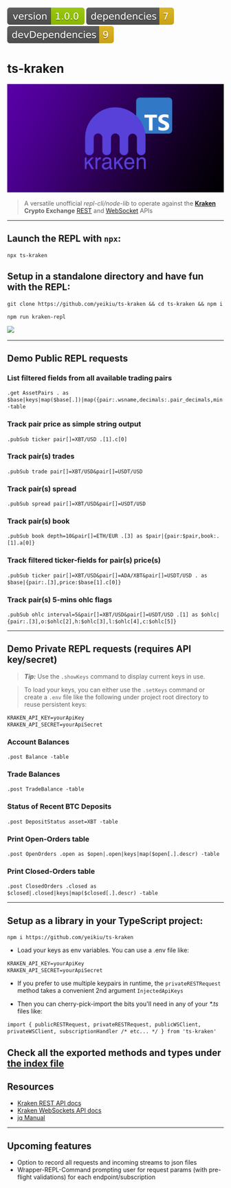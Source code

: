 <img src=".ci_badges/npm-version-badge.svg" /> <img src=".ci_badges/npm-dependencies-badge.svg" /> <img src=".ci_badges/npm-devdependencies-badge.svg" />

# ts-kraken

<img src=".github/ts_kraken_logo.png" width="640px" />

> A versatile unofficial _repl-cli/node-lib_ to operate against the **[Kraken](https://kraken.com) Crypto Exchange** [REST](https://docs.kraken.com/rest/) and [WebSocket](https://docs.kraken.com/websockets/) APIs
---

## Launch the REPL with `npx`:

````
npx ts-kraken
````


## Setup in a standalone directory and have fun with the REPL:

````
git clone https://github.com/yeikiu/ts-kraken && cd ts-kraken && npm i
````

````
npm run kraken-repl
````

<img src=".github/ts_kraken_demo.gif" />

---


## Demo Public REPL requests

### List filtered fields from all available trading pairs
````
.get AssetPairs . as $base|keys|map($base[.])|map({pair:.wsname,decimals:.pair_decimals,min:.ordermin}) -table
````

### Track pair price as simple string output
````
.pubSub ticker pair[]=XBT/USD .[1].c[0]
````

### Track pair(s) trades
````
.pubSub trade pair[]=XBT/USD&pair[]=USDT/USD
````

### Track pair(s) spread
````
.pubSub spread pair[]=XBT/USD&pair[]=USDT/USD
````

### Track pair(s) book
````
.pubSub book depth=10&pair[]=ETH/EUR .[3] as $pair|{pair:$pair,book:.[1].a[0]}
````

### Track filtered ticker-fields for pair(s) price(s)
````
.pubSub ticker pair[]=XBT/USD&pair[]=ADA/XBT&pair[]=USDT/USD . as $base|{pair:.[3],price:$base[1].c[0]}
````

### Track pair(s) 5-mins ohlc flags
````
.pubSub ohlc interval=5&pair[]=XBT/USD&pair[]=USDT/USD .[1] as $ohlc|{pair:.[3],o:$ohlc[2],h:$ohlc[3],l:$ohlc[4],c:$ohlc[5]}
````
---


## Demo Private REPL requests (requires API key/secret)

> _**Tip:**_ Use the `.showKeys` command to display current keys in use.

> To load your keys, you can either use the `.setKeys` command or create a `.env` file like the following under project root directory to reuse persistent keys:

````
KRAKEN_API_KEY=yourApiKey
KRAKEN_API_SECRET=yourApiSecret
````

### Account Balances
````
.post Balance -table
````

### Trade Balances
````
.post TradeBalance -table
````

### Status of Recent BTC Deposits
````
.post DepositStatus asset=XBT -table
````

### Print Open-Orders table
````
.post OpenOrders .open as $open|.open|keys|map($open[.].descr) -table
````

### Print Closed-Orders table
````
.post ClosedOrders .closed as $closed|.closed|keys|map($closed[.].descr) -table
````
---


## Setup as a library in your TypeScript project:

````
npm i https://github.com/yeikiu/ts-kraken
````

- Load your keys as env variables. You can use a .env file like:
````
KRAKEN_API_KEY=yourApiKey
KRAKEN_API_SECRET=yourApiSecret
````

- If you prefer to use multiple keypairs in runtime, the `privateRESTRequest` method takes a convenient 2nd argument `InjectedApiKeys`

- Then you can cherry-pick-import the bits you'll need in any of your _*.ts_ files like:

````
import { publicRESTRequest, privateRESTRequest, publicWSClient, privateWSClient, subscriptionHandler /* etc... */ } from 'ts-kraken'
````

Check all the exported methods and types under [the index file](https://github.com/yeikiu/ts-kraken/blob/master/src/index.ts)
---


## Resources

* [Kraken REST API docs](https://docs.kraken.com/rest/)
* [Kraken WebSockets API docs](https://docs.kraken.com/websockets/)
* [jq Manual](https://stedolan.github.io/jq/manual)
---


## Upcoming features

- Option to record all requests and incoming streams to json files
- Wrapper-REPL-Command prompting user for request params (with pre-flight validations) for each endpoint/subscription
